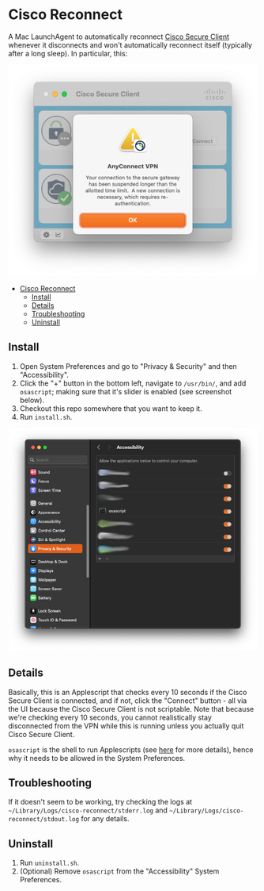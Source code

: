 # Cisco Reconnect

A Mac LaunchAgent to automatically reconnect
[Cisco Secure Client](https://www.cisco.com/site/us/en/products/security/secure-client/index.html)
whenever it disconnects and won't automatically reconnect itself (typically after a long sleep).  In
particular, this:

![alt text](media/cisco-disconnect-screenshot.png "Cisco Disconnect Screenshot")

<!-- TOC -->
* [Cisco Reconnect](#cisco-reconnect)
  * [Install](#install)
  * [Details](#details)
  * [Troubleshooting](#troubleshooting)
  * [Uninstall](#uninstall)
<!-- TOC -->

## Install

1. Open System Preferences and go to "Privacy & Security" and then "Accessibility".
1. Click the "+" button in the bottom left, navigate to `/usr/bin/`, and add `osascript`; making 
   sure that it's slider is enabled (see screenshot below).
1. Checkout this repo somewhere that you want to keep it.
1. Run `install.sh`.

![alt text](media/system-preferences-screenshot.png "System Preferences Screenshot")

## Details

Basically, this is an Applescript that checks every 10 seconds if the Cisco Secure Client is
connected, and if not, click the "Connect" button - all via the UI because the Cisco Secure Client
is not scriptable.  Note that because we're checking every 10 seconds, you cannot realistically stay
disconnected from the VPN while this is running unless you actually quit Cisco Secure Client.

`osascript` is the shell to run Applescripts (see [here](https://ss64.com/mac/osascript.html)
for more details), hence why it needs to be allowed in the System Preferences.

## Troubleshooting

If it doesn't seem to be working, try checking the logs at 
`~/Library/Logs/cisco-reconnect/stderr.log` and `~/Library/Logs/cisco-reconnect/stdout.log` for 
any details.

## Uninstall

1. Run `uninstall.sh`.
1. (Optional) Remove `osascript` from the "Accessibility" System Preferences.
